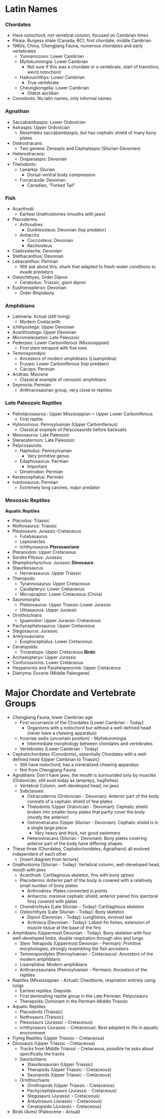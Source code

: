 # Latin Names
### Chordates
 - Have notochord, not vertebral column, focused on Cambrian times
 - Pikaia: Burgess shale (Canada, BC), first chordate, middle Cambrian
 - 1980s, China, Chengjiang Fauna, numerous chordates and early vertebrates
	 - Yunnanozoon: Lower Cambrian
	 - Myllokunmingia: Lower Cambrian
		 - Not sure if this was a chordate or a vertebrate, start of transition, weird notochord
	 - Haikouichthys: Lower Cambrian
		 - True vertebrate
	 - Cheungkongella: Lower Cambrian
		 - Oldest ascidian
 - Conodonts: No latin names, only informal names

### Agnathan
 - Saccabambaspis: Lower Ordovician
 - Astraspis: Upper Ordovician
	 - Resembles saccabambaspis, but has cephalic shield of many bony plates
 - Osteostracans
	 - Two genera: Zenaspis and Cephalaspis (Silurian-Devonian)
 - Heterostracans:
	 - Drepanaspis: Devonian
 - Thelodonts:
	 - Lanarkia: Silurian
		 - Dorsal-ventral body compression
	 - Furcacauda: Devonian
		 - Canadian, "Forked Tail"

### Fish
 - Acanthodi: 
	 - Earliest Gnathostomes (mouths with jaws)
 - Placoderms:
	 - Arthrodires
		 - Dunkleosteus: Devonian (top predator)
	 - Antiarchs
		 - Coccosteus: Devonian
		 - Rachiosteus
 - Cladoselache: Devonian
 - Stethacanthus: Devonian
 - Lebacanthus: Permian
	 - Will ask about this, shark that adapted to fresh-water conditions to evade predators
 - Osteichthyes, Order Dipnoi
	 - Ceratodus: Triassic, giant dipnoi
 - Eusthenopteron: Devonian
	 - Order Rhipidasta

### Amphibians
 - Latimeria: Actual (still living)
	 - Modern Coelacanth
 - Ichthyostega: Upper Devonian
 - Acanthostega: Upper Devonian
 - Micromelerpeton: Late Paleozoic
 - Pederpes: Lower Carboniferous (Mississippian)
	 - First stem tetrapod with five toes
 - Temnospondyls: 
	 - Ancestors of modern amphibians (Lisamphibia)
	 - Eryops: Lower Carboniferous (top predator)
	 - Cacops: Permian
 - Andrias: Miocene
	 - Classical example of cenozoic amphibians
 - Seymoria: Permian
	 - Anthracosaurian group, very close to reptiles

### Late Paleozoic Reptiles
 - Petrolacosaurus:: Upper Mississippian = Upper Lower Carboniferous
	 - First reptile
 - Hylonomous: Pennsylvanian (Upper Carboniferous)
	 - Classical example of Pelycosaurids before backsails
 - Mesosaurus: Late Paleozoic
 - Stereosternum: Late Paleozoic
 - Pelycosaurids:
	 - Haptodus: Pennsylvanian
		 - Very primitive genus
	 - Edaphosaurus: Permian
		 - Important
	 - Dimetrodon: Permian
 - Keratocephalus: Permian
 - Ivantosaurus: Permian
	 - Extremely long canines, major predator

### Mesozoic Reptiles
**Aquatic Reptiles**
 - Placodus: Triassic
 - Nothosaurus: Triassic
 - Plesiosaurs: Jurassic-Cretaceous
	 - Futabasaurus
	 - Leptonectes
	 - Ichthyosaurus
**Pterosaurians**
 - Pteranodon: Upper Cretaceous
 - Sordes Pilosus: Jurassic
 - Rhamphorhynchus: Jurassic
**Dinosaurs**:
 - Staurikosaurus
	 - Herrerasaurus: Upper Triassic
 - Theropods
	 - Tyrannosaurus: Upper Cretaceous
	 - Caudipteryx: Lower Cretaceous
	 - Micropraptor: Lower Cretaceous (China)
 - Sauromorphs
	 - Plateosaurus: Upper Triassic-Lower Jurassic
	 - Ultrasaurus: Upper Jurassic
 - Ornithischians
	 - Iguanodon: Upper Jurassic-Cretaceous
 - Pachycephalosaurus: Upper Cretaceous
 - Stegosaurus: Jurassic
 - Anklyosaurians:
	 - Euoplocephalus: Lower Cretaceous
 - Ceratopsids:
	 - Triceratops: Upper Cretaceous
**Birds**:
 - Archaeopteryx: Upper Jurassic
 - Confuciusornis: Lower Cretaceous
 - Hesperornis and Parahesperornis: Upper Cretaceous
 - Diatryma: Eocene (Middle Paleogene)

# Major Chordate and Vertebrate Groups
 - Chengjiang Fauna, lower Cambrian age
	 - First occurrance of the Chordates (Lower Cambrian - Today)
		 - Organisms with a notochord but without a well-defined head (never have a chewing apparatus)
	 - Incertae sedis (uncertain position) - Myllokunmingia
		 - Intermediate morphology between chordates and vertebrates
	 - Vertebrates (Lower Cambrian - Today)
 - Cephalochordates (Conodonts), essentially Chordates with a well-defined head (Upper Cambrian to Triassic)
	 - Still have notochord, has a mineralized chewing apparatus
	 - Not from Chengjiang Fauna
 - Agnathans: Don't have jaws, the mouth is surrounded only by muscles (Ordovician, still exist today as lampreys, hagfishes)
	 - Vertebral Column, well-developed head, no jaws
	 - Subclasses: 
		 - Ostracoderms (Ordovician - Devonian): Anterior part of the body consists of a cephalic shield of few plates
		 - Thelodonts (Upper Ordovician - Devonian):  Cephalic shield broken into smaller bony plates that partly cover the body (mostly the anterior)
		 - Ostreostracans (Upper Silurian - Devonian): Cephalic shield is in a single large piece
			 - Very heavy and thick, not good swimmers
		 - Heterostracans (Silurian - Devonian): Bony plates covering anterior part of the body have differing shapes
 - These three (Chordates, Cephalochordates, Agnathans) all evolved independent of each other
	 - [insert diagram from lecture]
 - Gnathostoma (Silurian - Today): Vertebral column, well-developed head, mouth with jaws
	 - Acanthodi: Cartilaginous skeleton, fins with bony spines
	 - Placoderms: Anterior part of the body is covered with a relatively small number of bony plates
		 - Anthrodires: Plates connected in points
		 - Antiarchs: massive cephalic shield, anterior paired fins (pectoral fins) covered with plates
	 - Chondrichtyes (Late Silurian - Today):  Cartilaginous skeleton
	 - Osteichthyes (Late Silurian - Today): Bony skeleton
		 - Dipnoi (Devonian - Today): Lungfishes, evolved last
		 - Actinisca (Devonian - Today): Lobed-fin fishes, extension of muscle tissue at the base of the fins
 - Amphibians (Uppermost Devonian - Today): Bony skeleton with four well-developed limbs, double respiration through skin and lungs
	 - Stem Tetrapods (Uppermost Devonian - Permian): Primitive morphologies, strongly resembling the fish ancestors
	 - Temnospondyles (Pennsylvanian - Cretaceous): Ancestors of the modern amphibians
	 - Lisamphibia: Modern amphibians
	 - Anthracosaurians (Pennsylvanian - Permian): Ancestors of the reptiles
 - Reptiles (Mississippian - Actual): Chestbone, respiration entirely using lungs
	 - Earliest reptiles: Diapsids
	 - First dominating reptile group in the Late Permian: Pelycosaurs
	 - Therapsids: Dominant in the Permian-Middle Triassic
 - Aquatic Reptiles
	 - Placodonts (Triassic)
	 - Nothosaurs (Traissic)
	 - Plesiosaurs (Jurassic - Cretaceous)
	 - Ichthyosaurs (Jurassic - Cretaceous): Best adapted to life in aquatic environment
 - Flying Reptiles (Upper Triassic - Cretaceous)
 - Dinosaurs (Upper Triassic - Cretaceous)
	 - Tracks from Middle Triassic - Cretaceous, possible he asks about specifically the tracks
	 - Saurischians:
		 - Staurikosaurian (Upper Triassic)
		 - Theropods (Upper Triassic - Cretaceous)
		 - Sauropods (Upper Triassic - Cretaceous)
	 - Ornithischians:
		 - Ornithopods (Upper Triassic - Cretaceous)
		 - Pachycephalosaurs (Jurassic - Cretaceous)
		 - Stegosaurs (Jurassic - Cretaceous)
		 - Ankylosaurs (Jurassic - Cretaceous)
		 - Ceratopsids (Jurassic - Cretaceous)
 - Birds (Aves) (Paleocene - Actual)
